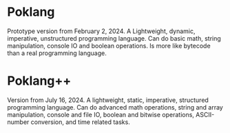 # Poklang
Prototype version from February 2, 2024. A Lightweight, dynamic, imperative, unstructured programming language. Can do basic math, string manipulation, console IO and boolean operations. Is more like bytecode than a real programming language.

# Poklang++
Version from July 16, 2024. A lightweight, static, imperative, structured programming language. Can do advanced math operations, string and array manipulation, console and file IO, boolean and bitwise operations, ASCII-number conversion, and time related tasks.

